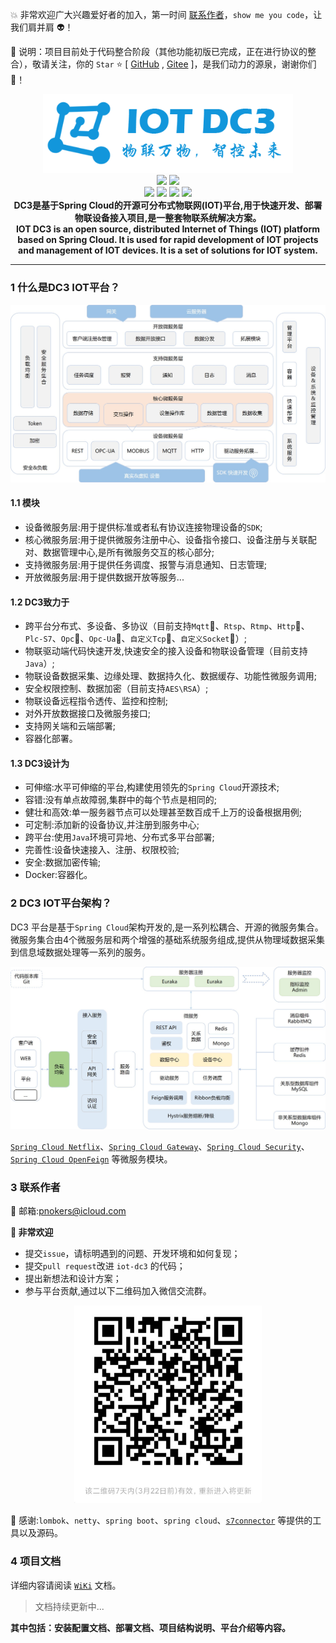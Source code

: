 :boom: 非常欢迎广大兴趣爱好者的加入，第一时间 [联系作者](#6-联系作者)，`show me you code`，让我们肩并肩 :alien:！
>
:rocket: 说明：项目目前处于代码整合阶段（其他功能初版已完成，正在进行协议的整合），敬请关注，你的 `Star` :star: [ [GitHub](https://github.com/pnoker/iot-dc3) , [Gitee](https://gitee.com/pnoker/iot-dc3) ]，是我们动力的源泉，谢谢你们 :tada:！

<p align="center">
    <img src="./dc3/images/iot-dc3-logo.png" width="400"><br>
    <a href="https://travis-ci.org/pnoker/iot-dc3"><img src="https://travis-ci.org/pnoker/iot-dc3.svg?branch=master"></a>
    <a href="https://codecov.io/gh/pnoker/iot-dc3"><img src="https://codecov.io/gh/pnoker/iot-dc3/branch/master/graph/badge.svg"></a><br>
	<a><img src="https://img.shields.io/badge/JDK-1.8-green.svg"></a>
	<a><img src="https://img.shields.io/badge/Spring Boot-2.2.4.RELEASE-blue.svg"></a>
	<a><img src="https://img.shields.io/badge/Spring Cloud-Hoxton.SR1-blue.svg"></a>
	<a href="https://github.com/pnoker/iot-dc3/blob/master/LICENSE"><img src="https://img.shields.io/github/license/pnoker/iot-dc3.svg"></a>	
	<br><strong>DC3是基于Spring Cloud的开源可分布式物联网(IOT)平台,用于快速开发、部署物联设备接入项目,是一整套物联系统解决方案。<br>IOT DC3 is an open source, distributed Internet of Things (IOT) platform based on Spring Cloud. It is used for rapid development of IOT projects and management of IOT devices. It is a set of solutions for IOT system.</strong>
</p>

------

### 1 什么是DC3 IOT平台？

 ![iot-dc3-architecture](dc3/images/iot-dc3-architecture1.jpg)

#### 1.1 模块

 * 设备微服务层:用于提供标准或者私有协议连接物理设备的`SDK`;
 * 核心微服务层:用于提供微服务注册中心、设备指令接口、设备注册与关联配对、数据管理中心,是所有微服务交互的核心部分;
 * 支持微服务层:用于提供任务调度、报警与消息通知、日志管理;
 * 开放微服务层:用于提供数据开放等服务...

#### 1.2 DC3致力于

 * 跨平台分布式、多设备、多协议（目前支持`Mqtt`:hammer:、`Rtsp`、`Rtmp`、`Http`:hammer:、`Plc-S7`、`Opc`:hammer:、`Opc-Ua`:hammer:、`自定义Tcp`:hammer:、`自定义Socket`:hammer:）;
 * 物联驱动端代码快速开发,快速安全的接入设备和物联设备管理（目前支持`Java`）;
 * 物联设备数据采集、边缘处理、数据持久化、数据缓存、功能性微服务调用;
 * 安全权限控制、数据加密（目前支持`AES\RSA`）;
 * 物联设备远程指令透传、监控和控制;
 * 对外开放数据接口及微服务接口;
 * 支持网关端和云端部署;
 * 容器化部署。

#### 1.3 DC3设计为

 * 可伸缩:水平可伸缩的平台,构建使用领先的`Spring Cloud`开源技术;
 * 容错:没有单点故障弱,集群中的每个节点是相同的;
 * 健壮和高效:单一服务器节点可以处理甚至数百成千上万的设备根据用例;
 * 可定制:添加新的设备协议,并注册到服务中心;
 * 跨平台:使用`Java`环境可异地、分布式多平台部署;
 * 完善性:设备快速接入、注册、权限校验;
 * 安全:数据加密传输;
 * Docker:容器化。

### 2 DC3 IOT平台架构？

DC3 平台是基于`Spring Cloud`架构开发的,是一系列松耦合、开源的微服务集合。
微服务集合由4个微服务层和两个增强的基础系统服务组成,提供从物理域数据采集到信息域数据处理等一系列的服务。

![iot-dc3-architecture](dc3/images/iot-dc3-architecture2.jpg)

[`Spring Cloud Netflix`](https://cloud.spring.io/spring-cloud-netflix)、[`Spring Cloud Gateway`](https://cloud.spring.io/spring-cloud-gateway)、[`Spring Cloud Security`](https://cloud.spring.io/spring-cloud-security)、[`Spring Cloud OpenFeign`](https://cloud.spring.io/spring-cloud-openfeign) 等微服务模块。

### 3 联系作者

:whale2: 邮箱:pnokers@icloud.com

**:mega: 非常欢迎**
 - 提交`issue`，请标明遇到的问题、开发环境和如何复现；
 - 提交`pull request`改进 `iot-dc3` 的代码；
 - 提出新想法和设计方案；
 - 参与平台贡献,通过以下二维码加入微信交流群。

<p align="center">
<img src="./dc3/images/wechart.jpg" width="300"><br>
</p>

:lollipop: 感谢:`lombok`、`netty`、`spring boot`、`spring cloud`、[`s7connector`](https://github.com/s7connector/s7connector) 等提供的工具以及源码。


### 4 项目文档

详细内容请阅读 [`WiKi`](https://github.com/pnoker/iot-dc3/wiki) 文档。

> 文档持续更新中...

**其中包括：安装配置文档、部署文档、项目结构说明、平台介绍等内容。**